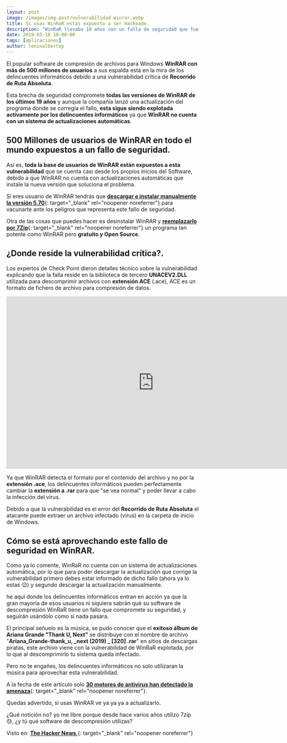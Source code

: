 ```yaml
---
layout: post
image: /images/img-post/vulnerabilidad-winrar.webp
title: Si usas WinRaR estas expuesto a ser Hackeado.
description: "WinRaR llevaba 19 años con un fallo de seguridad que fue parcheado recientemente en su última versión pero aún es explotada por los delincuentes informáticos."
date: 2019-03-18 10:00:00
tags: [aplicaciones]
author: leninalbertop
---
```

El popular software de compresión de archivos para Windows **WinRAR con más de 500 millones de usuarios** a sus espalda está en la mira de los delincuentes informáticos debido a una vulnerabilidad crítica de **Recorrido de Ruta Absoluta**.

Esta brecha de seguridad compromete **todas las versiones de WinRAR de los últimos 19 años** y aunque la compañía lanzó una actualización del programa donde se corregía el fallo, **esta sigue siendo explotada activamente por los delincuentes informáticos** ya que **WinRAR no cuenta con un sistema de actualizaciones automáticas**.

## 500 Millones de usuarios de WinRAR en todo el mundo expuestos a un fallo de seguridad.

Así es, **toda la base de usuarios de WinRAR están expuestos a esta vulnerabilidad** que se cuenta casi desde los propios inicios del Software, debido a que WinRAR no cuenta con actualizaciones automáticas que instale la nueva versión que soluciona el problema.

Si eres usuario de WinRAR tendrás que [**descargar e instalar manualmente la versión 5.70**](https://www.win-rar.com/start.html?&L=6){: target="_blank" rel="noopener noreferrer"} para vacunarte ante los peligros que representa este fallo de seguridad.

Otra de las cosas que puedes hacer es desinstalar WinRAR y [**reemplazarlo por 7Zip**](https://www.7-zip.org/){: target="_blank" rel="noopener noreferrer"} un programa tan potente como WinRAR pero **gratuito y Open Source**.

## ¿Donde reside la vulnerabilidad crítica?.

Los expertos de Check Point dieron detalles técnico sobre la vulnerabilidad explicando que la falla reside en la biblioteca de tercero **UNACEV2.DLL** utilizada para descomprimir archivos con **extensión ACE** (.ace), ACE es un formato de fichero de archivo para compresión de datos.

<iframe width="768" height="450" src="https://www.youtube-nocookie.com/embed/R2qcBWJzHMo" frameborder="0" allow="accelerometer; autoplay; encrypted-media; gyroscope; picture-in-picture" allowfullscreen></iframe>

Ya que WinRAR detecta el formato por el contenido del archivo y no por la **extensión .ace**, los delincuentes informáticos pueden perfectamente cambiar la **extensión a .rar** para que "se vea normal" y poder llevar a cabo la infección del virus.

Debido a que la vulnerabilidad es el error del **Recorrido de Ruta Absoluta** el atacante puede extraer un archivo infectado (virus) en la carpeta de inicio de Windows.

## Cómo se está aprovechando este fallo de seguridad en WinRAR.

Como ya lo comente, WinRaR no cuenta con un sistema de actualizaciones automática, por lo que para poder descargar la actualización que corrige la vulnerabilidad primero debes estar informado de dicho fallo (ahora ya lo estas 😉) y segundo descargar la actualización manualmente.

he aquí donde los delincuentes informáticos entran en acción ya que la gran mayoría de esos usuarios ni siquiera sabrán qué su software de descompresión WinRaR tiene un fallo que compromete su seguridad, y seguirán usándolo como si nada pasara.

El principal señuelo es la música, se pudo conocer que el **exitoso álbum de Ariana Grande "Thank U, Next"** se distribuye con el nombre de archivo "**Ariana_Grande-thank_u, _next (2019) _ [320] .rar**" en sitios de descargas piratas, este archivo viene con la vulnerabilidad de WinRaR explotada, por lo que al descomprimirlo tu sistema queda infectado.

Pero no te engañes, los delincuentes informáticos no solo utilizaran la música para aprovechar esta vulnerabilidad.

A la fecha de este artículo solo [**30 motores de antivirus han detectado la amenaza**](https://www.virustotal.com/#/file/a1c06018b4e331f95a0e33b47f0faa5cb6a084d15fec30772923269669f4bc91/detection){: target="_blank" rel="noopener noreferrer"}.

Quedas advertido, si usas WinRAR ve ya ya ya a actualizarlo.

¿Qué notición no? yo me libre porque desde hace varios años utilizo 7zip 😓, ¿y tú qué software de descompresión utilizas?

Visto en: [**The Hacker News**.](https://thehackernews.com){: target="_blank" rel="noopener noreferrer"}